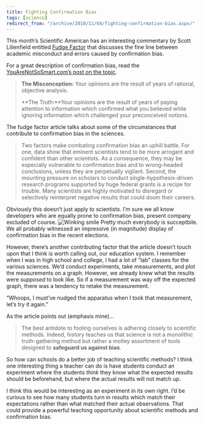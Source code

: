 ```yaml
---
title: Fighting Confirmation Bias
tags: [science]
redirect_from: "/archive/2010/11/04/fighting-confirmation-bias.aspx/"
---
```


This month’s Scientific American has an interesting commentary by Scott Lilienfield entitled [Fudge
Factor](http://www.scientificamerican.com/article.cfm?id=fudge-factor "Fudge Factor") that discusses the fine line between academic misconduct and errors caused by confirmation bias.

For a great description of confirmation bias, read the [YouAreNotSoSmart.com’s post on the topic](http://youarenotsosmart.com/2010/06/23/confirmation-bias/ "You are not so smart - Confirmation Bias").

> **The Misconception:** Your opinions are the result of years of
> rational, objective analysis.
>
> **The Truth:**Your opinions are the result of years of paying
> attention to information which confirmed what you believed while
> ignoring information which challenged your preconceived notions.

The fudge factor article talks about some of the circumstances that contribute to confirmation bias in the sciences.

> Two factors make combating confirmation bias an uphill battle. For
> one, data show that eminent scientists tend to be more arrogant and
> confident than other scientists. As a consequence, they may be
> especially vulnerable to confirmation bias and to wrong-headed
> conclusions, unless they are perpetually vigilant. Second, the
> mounting pressure on scholars to conduct single-hypothesis-driven
> research programs supported by huge federal grants is a recipe for
> trouble. Many scientists are highly motivated to disregard or
> selectively reinterpret negative results that could doom their
> careers.

Obviously this doesn’t just apply to scientists. I’m sure we all know developers who are equally prone to confirmation bias, present company
excluded of course. ![Winking smile](https://haacked.com/images/haacked_com/WindowsLiveWriter/Fighting-Confirmation-Bias_12B38/wlEmoticon-winkingsmile_2.png)
Pretty much everybody is succeptbile. We all probably witnessed an impressive (in magnitude) display of confirmation bias in the recent elections.

However, there’s another contributing factor that the article doesn’t touch upon that I think is worth calling out, our education system. I
remember when I was in high school and college, I had a lot of “lab” classes for the various sciences. We’d conduct experiments, take
measurements, and plot the measurements on a graph. However, we already knew what the results were *supposed* to look like. So if a measurement
was way off the expected graph, there was a tendency to retake the measurement.

“Whoops, I must’ve nudged the apparatus when I took that measurement, let’s try it again.”

As the article points out (emphasis mine)…

> The best antidote to fooling ourselves is adhering closely to
> scientific methods. Indeed, history teaches us that science is not a
> monolithic truth-gathering method but rather a motley assortment of
> tools designed to **safeguard us against bias**.

So how can schools do a better job of teaching scientific methods? I think one interesting thing a teacher can do is have students conduct an
experiment where the students *think* they know what the expected results should be beforehand, but where the actual results will not match up.

I think this would be interesting as an experiment in its own right. I’d be curious to see how many students turn in results which match their
expectations rather than what matched their actual observations. That could provide a powerful teaching opportunity about scientific methods
and confirmation bias.
